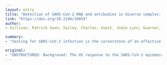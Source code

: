 ```yaml
---
layout: entry
title: "Detection of SARS-CoV-2 RNA and antibodies in diverse samples: Protocol to validate the sufficiency of provider-observed home-collected blood, saliva and oropharyngeal samples"
link: "https://doi.org/10.2196/19054"
author:
- Sullivan, Patrick Sean; Sailey, Charles; Guest, Jodie Lynn; Guarner, Jeannette; Siegler, Aaron Julius; Valentine-Graves, Mariah; Gravens, Laura; Del Rio, Carlos; Sanchez, Travis Howard

summary:
- "testing for SARS-CoV-2 infection is the cornerstone of an effective public health response. However, efforts to test have been hampered by limited reagents, limitations in the availability of swabs used for collection of nasopharyngeal specimens and limitations in personal protective equipment for healthcare providers collecting NPS specimens. More flexible options are critical to inform clinical and public health responses."

original:
- "UNSTRUCTURED: Background: The US response to the SARS-CoV-2 epidemic has been hampered by a lack of aggressive testing for infection. Testing for SARS-CoV-2 infection is the cornerstone of an effective public health response. However, efforts to test have been hampered by limited reagents, limitations in the availability of swabs used for collection of nasopharyngeal swab (NPS) specimens, limitations in personal protective equipment (PPE) for healthcare providers collecting the NPS specimens, and limitations in viral transport media for transporting the specimens. Therefore, more flexible options for screening for SARS-CoV-2 RNA and serologic responses are critical to inform clinical and public health responses. Objective: We aim to document the ability of patients to self-collect specimens for SARS-CoV-2 viral detection and serology. Methods: In this protocol, patient collection of samples will be done with observation by a provider during a telemedicine session. Participants will be mailed a specimen collection kit, engage in a telehealth session with a healthcare provider through a HIPPA-compliant video meeting, and collect specimens while observed by the provider. Providers will record whether they are confident in the sufficiency of the specimen for laboratory testing that would inform clinical decision making. We will objectively assess the laboratory evidence of sufficient biological material in the mailed-in specimens. Conclusions: Defining a conceptual framework for assessing the sufficiency of patient-collected samples for the detection of SARS-CoV-2 RNA and serologic responses to infection is critical for facilitating public health responses and providing PPE-sparing options to increase testing. Validation of alternative specimen collection should include objective measures of the sufficiency of specimens for testing. A strong evidence base for diversifying testing modalities will improve the tools to guide public health responses to the COVID-19 epidemic."
---
```


